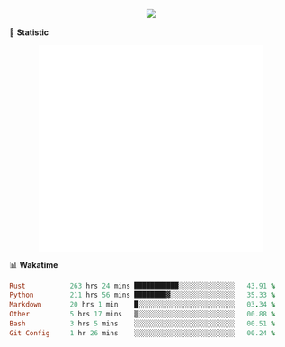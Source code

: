 <!-- https://github.com/DenverCoder1/readme-typing-svg -->
<p align="center">
<img src="https://readme-typing-svg.demolab.com?font=Orbitron&size=25&pause=1000&center=true&vCenter=true&random=false&width=600&lines=Welcome+to+my+GitHub+profile+page!" />


🌟 **Statistic**

<p align="center">
  <img width="400" align="top" src="https://github.com/fllesser/fllesser/blob/main/left.svg" />
  <img width="400" align="top" src="https://github.com/fllesser/fllesser/blob/main/right.svg" />
</p>


📊 **Wakatime**

<!--START_SECTION:waka-->

```ruby
Rust           263 hrs 24 mins ███████████░░░░░░░░░░░░░░   43.91 %
Python         211 hrs 56 mins ████████▓░░░░░░░░░░░░░░░░   35.33 %
Markdown       20 hrs 1 min    █░░░░░░░░░░░░░░░░░░░░░░░░   03.34 %
Other          5 hrs 17 mins   ▒░░░░░░░░░░░░░░░░░░░░░░░░   00.88 %
Bash           3 hrs 5 mins    ░░░░░░░░░░░░░░░░░░░░░░░░░   00.51 %
Git Config     1 hr 26 mins    ░░░░░░░░░░░░░░░░░░░░░░░░░   00.24 %
```

<!--END_SECTION:waka-->

